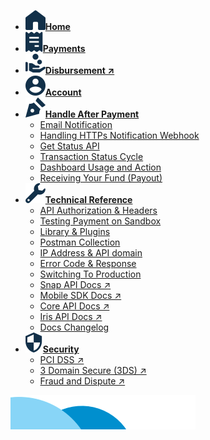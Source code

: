 <!-- @@@NOCONTENT -->
- [**![](asset/image/main/midtrans-icons-home.svg)Home**](/ "Midtrans Payment Gateway Technical Documentation")
- [**![](asset/image/main/midtrans-icons-payments.svg)Payments**](en/payments/overview.md "Midtrans - Payments Technical Documentation")
- [**![](asset/image/main/midtrans-icons-payouts.svg)Disbursement ↗**](https://iris-docs.midtrans.com/)
- [**![](asset/image/main/midtrans-icons-account.svg)Account**](en/midtrans-account/overview.md "Midtrans - Account Documentation")
- [**![](asset/image/main/midtrans-icons-signature.svg)Handle After Payment**](en/after-payment/overview.md "Midtrans - After Payment Documentation")
  - [Email Notification](en/after-payment/email-notification.md "Midtrans - Email Notification Documentation")
  - [Handling HTTPs Notification Webhook](en/after-payment/http-notification.md "Midtrans - Handling HTTPs Notification Webhook Documentation")
  - [Get Status API](en/after-payment/get-status.md "Midtrans - Get Status API Documentation")
  - [Transaction Status Cycle](en/after-payment/status-cycle.md "Midtrans - Transaction Status Cycle Documentation")
  - [Dashboard Usage and Action](en/after-payment/dashboard-usage.md "Midtrans - Dashboard Usage and Action Documentation")
  - [Receiving Your Fund (Payout)](en/after-payment/payout.md "Midtrans - Receiving Your Fund (Payout) Documentation")
- [**![](asset/image/main/midtrans-icons-technical.svg)Technical Reference**](en/technical-reference/overview.md "Midtrans - API Authorization & Headers Documentation")
  - [API Authorization & Headers](en/technical-reference/api-header.md "Midtrans - API Authorization & Headers Documentation")
  - [Testing Payment on Sandbox](en/technical-reference/sandbox-test.md "Midtrans - Testing Payment on Sandbox Documentation")
  - [Library & Plugins](en/technical-reference/library-plugin.md "Midtrans - Library & Plugins Documentation")
  - [Postman Collection](en/technical-reference/postman-collection.md "Midtrans - Postman Collection Documentation")
  - [IP Address & API domain](en/technical-reference/ip-address.md "Midtrans - IP Address & API domain Documentation")
  - [Error Code & Response](en/technical-reference/error-response-code.md "Midtrans - Error Code & Response Documentation")
  - [Switching To Production](en/technical-reference/going-live.md "Midtrans - Switching To Production Mode Documentation")
  - [Snap API Docs ↗](https://snap-docs.midtrans.com)
  - [Mobile SDK Docs ↗](https://mobile-docs.midtrans.com)
  - [Core API Docs ↗](https://api-docs.midtrans.com)
  - [Iris API Docs ↗](https://iris-docs.midtrans.com/)
  - [Docs Changelog](en/technical-reference/docs-changelog.md "Midtrans - Docs Changelog")
- [**![](asset/image/main/midtrans-icons-security.svg)Security**](en/security/overview.md "Midtrans - Brief Security Documentation")
  - [PCI DSS ↗](https://support.midtrans.com/hc/en-us/articles/202710560-How-secure-is-my-information-i-e-payments-customer-details-in-Midtrans-system-)
  - [3 Domain Secure (3DS) ↗](https://support.midtrans.com/hc/en-us/articles/360000137394-Introduction-to-3DS)
  - [Fraud and Dispute ↗](https://support.midtrans.com/hc/en-us/sections/200525504-Fraud-and-Security)

<img src="/asset/revamp/img/capsules.png" class="image-fluid sidebar__capsule" alt />
